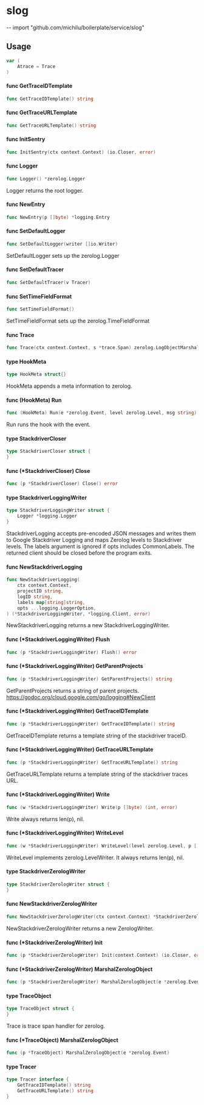 # slog
--
    import "github.com/michilu/boilerplate/service/slog"


## Usage

```go
var (
	Atrace = Trace
)
```

#### func  GetTraceIDTemplate

```go
func GetTraceIDTemplate() string
```

#### func  GetTraceURLTemplate

```go
func GetTraceURLTemplate() string
```

#### func  InitSentry

```go
func InitSentry(ctx context.Context) (io.Closer, error)
```

#### func  Logger

```go
func Logger() *zerolog.Logger
```
Logger returns the root logger.

#### func  NewEntry

```go
func NewEntry(p []byte) *logging.Entry
```

#### func  SetDefaultLogger

```go
func SetDefaultLogger(writer []io.Writer)
```
SetDefaultLogger sets up the zerolog.Logger

#### func  SetDefaultTracer

```go
func SetDefaultTracer(v Tracer)
```

#### func  SetTimeFieldFormat

```go
func SetTimeFieldFormat()
```
SetTimeFieldFormat sets up the zerolog.TimeFieldFormat

#### func  Trace

```go
func Trace(ctx context.Context, s *trace.Span) zerolog.LogObjectMarshaler
```

#### type HookMeta

```go
type HookMeta struct{}
```

HookMeta appends a meta information to zerolog.

#### func (HookMeta) Run

```go
func (HookMeta) Run(e *zerolog.Event, level zerolog.Level, msg string)
```
Run runs the hook with the event.

#### type StackdriverCloser

```go
type StackdriverCloser struct {
}
```


#### func (*StackdriverCloser) Close

```go
func (p *StackdriverCloser) Close() error
```

#### type StackdriverLoggingWriter

```go
type StackdriverLoggingWriter struct {
	Logger *logging.Logger
}
```

StackdriverLogging accepts pre-encoded JSON messages and writes them to Google
Stackdriver Logging and maps Zerolog levels to Stackdriver levels. The labels
argument is ignored if opts includes CommonLabels. The returned client should be
closed before the program exits.

#### func  NewStackdriverLogging

```go
func NewStackdriverLogging(
	ctx context.Context,
	projectID string,
	logID string,
	labels map[string]string,
	opts ...logging.LoggerOption,
) (*StackdriverLoggingWriter, *logging.Client, error)
```
NewStackdriverLogging returns a new StackdriverLoggingWriter.

#### func (*StackdriverLoggingWriter) Flush

```go
func (p *StackdriverLoggingWriter) Flush() error
```

#### func (*StackdriverLoggingWriter) GetParentProjects

```go
func (p *StackdriverLoggingWriter) GetParentProjects() string
```
GetParentProjects returns a string of parent projects.
https://godoc.org/cloud.google.com/go/logging#NewClient

#### func (*StackdriverLoggingWriter) GetTraceIDTemplate

```go
func (p *StackdriverLoggingWriter) GetTraceIDTemplate() string
```
GetTraceIDTemplate returns a template string of the stackdriver traceID.

#### func (*StackdriverLoggingWriter) GetTraceURLTemplate

```go
func (p *StackdriverLoggingWriter) GetTraceURLTemplate() string
```
GetTraceURLTemplate returns a template string of the stackdriver traces URL.

#### func (*StackdriverLoggingWriter) Write

```go
func (w *StackdriverLoggingWriter) Write(p []byte) (int, error)
```
Write always returns len(p), nil.

#### func (*StackdriverLoggingWriter) WriteLevel

```go
func (w *StackdriverLoggingWriter) WriteLevel(level zerolog.Level, p []byte) (int, error)
```
WriteLevel implements zerolog.LevelWriter. It always returns len(p), nil.

#### type StackdriverZerologWriter

```go
type StackdriverZerologWriter struct {
}
```


#### func  NewStackdriverZerologWriter

```go
func NewStackdriverZerologWriter(ctx context.Context) *StackdriverZerologWriter
```
NewStackdriverZerologWriter returns a new ZerologWriter.

#### func (*StackdriverZerologWriter) Init

```go
func (p *StackdriverZerologWriter) Init(context.Context) (io.Closer, error)
```

#### func (*StackdriverZerologWriter) MarshalZerologObject

```go
func (p *StackdriverZerologWriter) MarshalZerologObject(e *zerolog.Event)
```

#### type TraceObject

```go
type TraceObject struct {
}
```

Trace is trace span handler for zerolog.

#### func (*TraceObject) MarshalZerologObject

```go
func (p *TraceObject) MarshalZerologObject(e *zerolog.Event)
```

#### type Tracer

```go
type Tracer interface {
	GetTraceIDTemplate() string
	GetTraceURLTemplate() string
}
```
